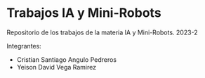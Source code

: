 # Trabajos IA y Mini-Robots
Repositorio de los trabajos de la materia IA y Mini-Robots. 2023-2

Integrantes:

- Cristian Santiago Angulo Pedreros
- Yeison David Vega Ramirez



